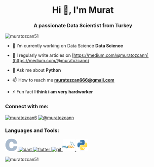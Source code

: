 <h1 align="center">Hi 👋, I'm Murat</h1>
<h3 align="center">A passionate Data Scientist from Turkey</h3>

<p align="left"> <img src="https://komarev.com/ghpvc/?username=muratozcan51&label=Profile%20views&color=0e75b6&style=flat" alt="muratozcan51" /> </p>

- 🔭 I’m currently working on Data Science **Data Science**

- 📝 I regularly write articles on [https://medium.com/@muratozcann](https://medium.com/@muratozcann)

- 💬 Ask me about **Python**

- 📫 How to reach me **muratozcan666@gmail.com**

- ⚡ Fun fact **I think i am very hardworker**

<h3 align="left">Connect with me:</h3>
<p align="left">
<a href="https://linkedin.com/in/muratozcan6" target="blank"><img align="center" src="https://raw.githubusercontent.com/rahuldkjain/github-profile-readme-generator/master/src/images/icons/Social/linked-in-alt.svg" alt="muratozcan6" height="30" width="40" /></a>
<a href="https://medium.com/@muratozcann" target="blank"><img align="center" src="https://raw.githubusercontent.com/rahuldkjain/github-profile-readme-generator/master/src/images/icons/Social/medium.svg" alt="@muratozcann" height="30" width="40" /></a>
</p>

<h3 align="left">Languages and Tools:</h3>
<p align="left"> <a href="https://www.cprogramming.com/" target="_blank" rel="noreferrer"> <img src="https://raw.githubusercontent.com/devicons/devicon/master/icons/c/c-original.svg" alt="c" width="40" height="40"/> </a> <a href="https://dart.dev" target="_blank" rel="noreferrer"> <img src="https://www.vectorlogo.zone/logos/dartlang/dartlang-icon.svg" alt="dart" width="40" height="40"/> </a> <a href="https://flutter.dev" target="_blank" rel="noreferrer"> <img src="https://www.vectorlogo.zone/logos/flutterio/flutterio-icon.svg" alt="flutter" width="40" height="40"/> </a> <a href="https://git-scm.com/" target="_blank" rel="noreferrer"> <img src="https://www.vectorlogo.zone/logos/git-scm/git-scm-icon.svg" alt="git" width="40" height="40"/> </a> <a href="https://www.mysql.com/" target="_blank" rel="noreferrer"> <img src="https://raw.githubusercontent.com/devicons/devicon/master/icons/mysql/mysql-original-wordmark.svg" alt="mysql" width="40" height="40"/> </a> <a href="https://www.python.org" target="_blank" rel="noreferrer"> <img src="https://raw.githubusercontent.com/devicons/devicon/master/icons/python/python-original.svg" alt="python" width="40" height="40"/> </a> </p>

<p><img align="center" src="https://github-readme-stats.vercel.app/api/top-langs?username=muratozcan51&show_icons=true&locale=en&layout=compact" alt="muratozcan51" /></p>
